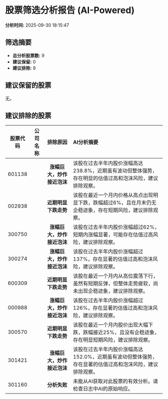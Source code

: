 # 股票筛选分析报告 (AI-Powered)

**分析时间:** 2025-09-30 18:15:47

## 筛选摘要

- **总分析股票数:** 9
- **建议保留:** 0
- **建议排除:** 9

## 建议保留的股票

无。


## 建议排除的股票

| 股票代码 | 公司名称 | 排除原因 | AI分析摘要 |
|:---:|:---:|:---:|:---|
| 601138 |  | **涨幅巨大，炒作接近泡沫** | 该股在过去半年内股价涨幅高达238.8%，近期虽有波动但整体强势，存在明显的估值过高和泡沫风险，建议排除观察。 |
| 002938 |  | **近期明显下跌走势** | 该股在最近一个月内价格从高点出现明显下跌，跌幅超过6%，且在月末仍无企稳迹象，存在短期风险，建议排除观察。 |
| 300750 |  | **涨幅巨大，炒作接近泡沫** | 该股在过去半年内股价涨幅超过62%，短期内涨幅显著，可能存在估值过高风险，建议排除观察。 |
| 300274 |  | **涨幅巨大，炒作接近泡沫** | 该股在过去半年内股价涨幅超过137%，存在显著的估值过高和泡沫风险，建议排除观察。 |
| 600309 |  | **近期明显下跌走势** | 该股在最近一个月内从高位震荡下行，虽然有短期反弹，但整体走势疲软，尚未出现企稳迹象，建议排除观察。 |
| 000988 |  | **涨幅巨大，炒作接近泡沫** | 该股在过去半年内股价涨幅超过126%，存在显著的估值过高和泡沫风险，建议排除观察。 |
| 300570 |  | **近期明显下跌走势** | 该股在最近一个月内股价出现大幅下跌，跌幅接近25%，且没有企稳迹象，存在明显短期风险，建议排除观察。 |
| 301421 |  | **涨幅巨大，炒作接近泡沫** | 该股在过去半年内股价涨幅高达152.0%，近期虽有波动但整体强势，存在显著的估值过高和泡沫风险，建议排除观察。 |
| 301160 |  | **分析失败** | 未能从AI获取对此股票的有效分析。请检查日志中AI的原始响应。 |
